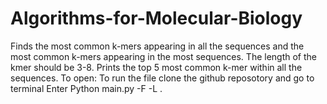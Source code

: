 # Algorithms-for-Molecular-Biology
Finds the most common k-mers appearing in all the sequences and  the most common k-mers appearing in the most sequences. The length of the kmer should be 3-8. Prints the top 5 most common k-mer within all the sequences.
To open: To run the file clone the github reposotory and go to terminal Enter Python main.py -F <filename> -L <kmer>.

